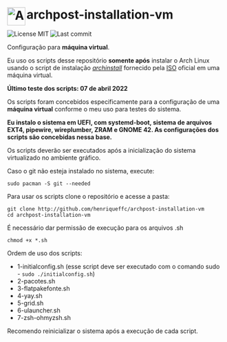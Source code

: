 # <img align="left" alt="Arch Linux" width="42px" src="https://cdn.jsdelivr.net/npm/simple-icons@6.23.0/icons/archlinux.svg" /> archpost-installation-vm

[<img align="left" alt="License MIT" src="https://img.shields.io/github/license/henriqueffc/archpost-installation-vm?style=flat-square" />](https://github.com/henriqueffc/archpost-installation-vm/blob/main/LICENSE)
<img align="left" alt="Last commit" src="https://img.shields.io/github/last-commit/henriqueffc/archpost-installation-vm?style=flat-square" /> <br>

Configuração para **máquina virtual**.

Eu uso os scripts desse repositório **somente após** instalar o Arch Linux usando o script de instalação [*archinstall*](https://github.com/archlinux/archinstall) fornecido pela [ISO](https://archlinux.org/download/) oficial em uma máquina virtual.

**Último teste dos scripts: 07 de abril 2022**

Os scripts foram concebidos especificamente para a configuração de uma **máquina virtual** conforme o meu uso para testes do sistema.

**Eu instalo o sistema em UEFI, com systemd-boot, sistema de arquivos EXT4, pipewire, wireplumber, ZRAM e GNOME 42. As configurações dos scripts são concebidas nessa base.**

Os scripts deverão ser executados após a inicialização do sistema virtualizado no ambiente gráfico.

Caso o git não esteja instalado no sistema, execute:

`sudo pacman -S git --needed`

Para usar os scripts clone o repositório e acesse a pasta:

`git clone http://github.com/henriqueffc/archpost-installation-vm`<br>
`cd archpost-installation-vm`

É necessário dar permissão de execução para os arquivos .sh

`chmod +x *.sh`

Ordem de uso dos scripts:

- 1-initialconfig.sh (esse script deve ser executado com o comando sudo - `sudo ./initialconfig.sh`)
- 2-pacotes.sh
- 3-flatpakefonte.sh
- 4-yay.sh
- 5-grid.sh
- 6-ulauncher.sh
- 7-zsh-ohmyzsh.sh

Recomendo reinicializar o sistema após a execução de cada script.
